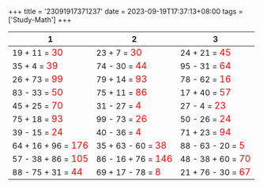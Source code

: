 +++ 
title = '23091917371237' 
date = 2023-09-19T17:37:13+08:00 
tags = ['Study-Math'] 
+++ 

1 | 2 | 3 
-- | -- | -- 
19 + 11 = <font color=red size=4>30</font> | 23 + 7 = <font color=red size=4>30</font> | 24 + 21 = <font color=red size=4>45</font> 
35 + 4 = <font color=red size=4>39</font> | 74 - 30 = <font color=red size=4>44</font> | 95 - 31 = <font color=red size=4>64</font> 
26 + 73 = <font color=red size=4>99</font> | 79 + 14 = <font color=red size=4>93</font> | 78 - 62 = <font color=red size=4>16</font> 
83 - 33 = <font color=red size=4>50</font> | 75 + 11 = <font color=red size=4>86</font> | 17 + 40 = <font color=red size=4>57</font> 
45 + 25 = <font color=red size=4>70</font> | 31 - 27 = <font color=red size=4>4</font> | 27 - 4 = <font color=red size=4>23</font> 
75 + 18 = <font color=red size=4>93</font> | 99 - 73 = <font color=red size=4>26</font> | 50 - 26 = <font color=red size=4>24</font> 
39 - 15 = <font color=red size=4>24</font> | 40 - 36 = <font color=red size=4>4</font> | 71 + 23 = <font color=red size=4>94</font> 
64 + 16 + 96 = <font color=red size=4>176</font> | 35 + 63 - 60 = <font color=red size=4>38</font> | 88 - 63 - 20 = <font color=red size=4>5</font> 
57 - 38 + 86 = <font color=red size=4>105</font> | 86 - 16 + 76 = <font color=red size=4>146</font> | 48 - 38 + 60 = <font color=red size=4>70</font> 
88 - 75 + 31 = <font color=red size=4>44</font> | 69 + 17 - 78 = <font color=red size=4>8</font> | 21 + 76 - 30 = <font color=red size=4>67</font> 

